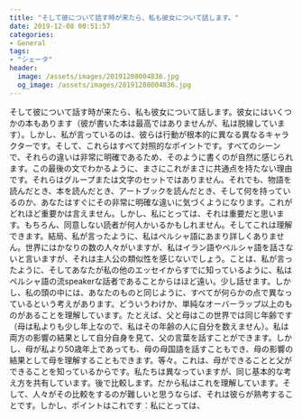 ```yaml
---
title: "そして彼について話す時が来たら、私も彼女について話します。"
date: 2019-12-08 00:51:57
categories:
- General
tags:
- "シェータ"
header:
  image: /assets/images/20191208004836.jpg
  og_image: /assets/images/20191208004836.jpg
---
```


そして彼について話す時が来たら、私も彼女について話します。彼女にはいくつかの本もあります（彼が書いた本は最高ではありませんが、私は脱線しています）。しかし、私が言っているのは、彼らは行動が根本的に異なる異なるキャラクターです。そして、これらはすべて対照的なポイントです。すべてのシーンで、それらの違いは非常に明確であるため、そのように書くのが自然に感じられます。この最後の文でわかるように、まさにこれがまさに共通点を持たない理由です。それらはグループまたは文字のセットではありません。それでも、物語を読んだとき、本を読んだとき、アートブックを読んだとき、そして何を持っているのか、あなたはすぐにその非常に明確な違いに気づくようになります。これがどれほど重要かは言えません。しかし、私にとっては、それは重要だと思います。もちろん、同意しない読者が何人かいるかもしれません。そしてこれは理解できます。結局、私が言ったように、私はペルシャ語にあまり詳しくありません。世界にはかなりの数の人々がいますが、私はイラン語やペルシャ語を話さないと言いますが、それは主人公の類似性を感じないでしょう。ことは、私が言ったように、そしてあなたが私の他のエッセイからすでに知っているように、私はペルシャ語の流speakerな話者であることからはほど遠い。少し話せます。しかし、私の頭の中には、あなたのものと同じように、すべてが何らかの点で異なっているという考えがあります。どういうわけか、単純なオーバーラップ以上のものがあることを理解しています。たとえば、父と母はこの世界では同じ年齢です（母は私よりも少し年上なので、私はその年齢の人に自分を数えません）。私は両方の影響の結果として自分自身を見て、父の言葉を話すことができます。しかし、母が私より50歳年上であっても、母の母国語を話すこともでき、母の影響の結果として母を理解することもできます。等々。これは、母ができることと父ができることを知っているからです。私たちは異なっていますが、同じ基本的な考え方を共有しています。後で比較します。だから私はこれを理解しています。そして、人々がその比較をするのが難しいと思うならば、それは彼らが熟考することです。しかし、ポイントはこれです：私にとっては、
